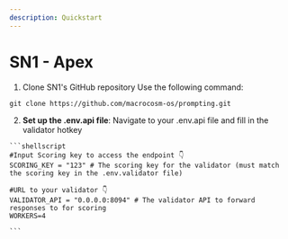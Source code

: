 ```yaml
---
description: Quickstart
---
```


# SN1 - Apex

1. Clone SN1's GitHub repository Use the following command:

```
git clone https://github.com/macrocosm-os/prompting.git
```

2. **Set up the .env.api file**: Navigate to your .env.api file and fill in the validator hotkey

````
```shellscript
#Input Scoring key to access the endpoint 👇
SCORING_KEY = "123" # The scoring key for the validator (must match the scoring key in the .env.validator file)

#URL to your validator 👇
VALIDATOR_API = "0.0.0.0:8094" # The validator API to forward responses to for scoring
WORKERS=4

```
````











